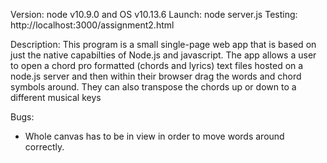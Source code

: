 Version: node v10.9.0 and OS v10.13.6
Launch: node server.js
Testing: http://localhost:3000/assignment2.html

Description:
This program is a small single-page web app that is based on just the native capabilties of Node.js and javascript. The app allows a user to open a chord pro formatted (chords and lyrics) text files hosted on a node.js server and then within their browser drag the words and chord symbols around. They can also transpose the chords up or down to a different musical keys

Bugs:
- Whole canvas has to be in view in order to move words around correctly.